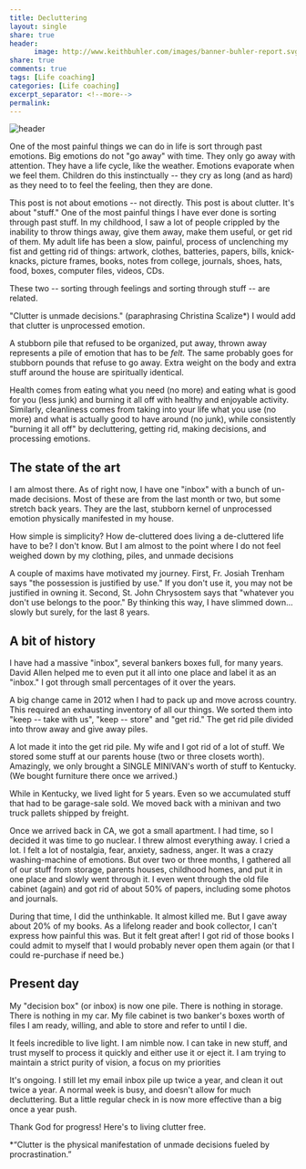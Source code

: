 ```yaml
--- 
title: Decluttering
layout: single
share: true
header:
      image: http://www.keithbuhler.com/images/banner-buhler-report.svg
share: true
comments: true
tags: [Life coaching]
categories: [Life coaching]
excerpt_separator: <!--more-->
permalink: 
---
```


![header](/images/house-uncluttered.jpg)


One of the most painful things we can do in life is sort through past emotions. Big emotions do not "go away" with time. They only go away with attention. They have a life cycle, like the weather. Emotions evaporate when we feel them. Children do this instinctually -- they cry as long (and as hard) as they need to to feel the feeling, then they are done. 

This post is not about emotions -- not directly. This post is about clutter. It's about "stuff." One of the most painful things I have ever done is sorting through past stuff. In my childhood, I saw a lot of people crippled by the inability to throw things away, give them away, make them useful, or get rid of them. My adult life has been a slow, painful, process of unclenching my fist and getting rid of things: artwork, clothes, batteries, papers, bills, knick-knacks, picture frames, books, notes from college, journals, shoes, hats, food, boxes, computer files, videos, CDs. 

These two -- sorting through feelings and sorting through stuff -- are related. 

"Clutter is unmade decisions." (paraphrasing Christina Scalize*) I would add that clutter is unprocessed emotion. 

A stubborn pile that refused to be organized, put away, thrown away represents a pile of emotion that has to be *felt.* The same probably goes for stubborn pounds that refuse to go away.  Extra weight on the body and extra stuff around the house are spiritually identical. 

<!--more-->

Health comes from eating what you need (no more) and eating what is good for you (less junk) and burning it all off with healthy and enjoyable activity. Similarly, cleanliness comes from taking into your life what you use (no more) and what is actually good to have around (no junk), while consistently "burning it all off" by decluttering, getting rid, making decisions, and processing emotions. 


## The state of the art

I am almost there. As of right now, I have one "inbox" with a bunch of un-made decisions. Most of these are from the last month or two, but some stretch back years. They are the last, stubborn kernel of unprocessed emotion physically manifested in my house. 

How simple is simplicity? How de-cluttered does living a de-cluttered life have to be? I don't know. But I am almost to the point where I do not feel weighed down by my clothing, piles, and unmade decisions

A couple of maxims have motivated my journey. First, Fr. Josiah Trenham says "the possession is justified by use." If you don't use it, you may not be justified in owning it. Second, St. John Chrysostem says that "whatever you don't use belongs to the poor." By thinking this way, I have slimmed down... slowly but surely, for the last 8 years. 

## A bit of history

I have had a massive "inbox", several bankers boxes full, for many years. David Allen helped me to even put it all into one place and label it as an "inbox." I got through small percentages of it over the years. 

A big change came in 2012 when I had to pack up and move across country. This required an exhausting inventory of all our things. We sorted them into "keep -- take with us", "keep -- store" and "get rid."  The get rid pile divided into throw away and give away piles. 

A lot made it into the get rid pile. My wife and I got rid of a lot of stuff. We stored some stuff at our parents house (two or three closets worth).  Amazingly, we only brought a SINGLE MINIVAN's worth of stuff to Kentucky. (We bought furniture there once we arrived.) 

While in Kentucky, we lived light for 5 years. Even so we accumulated stuff that had to be garage-sale sold. We moved back with a minivan and two truck pallets shipped by freight. 

Once we arrived back in CA, we got a small apartment. I had time, so I decided it was time to go nuclear. I threw almost everything away. I cried a lot. I felt a lot of nostalgia, fear, anxiety, sadness, anger. It was a crazy washing-machine of emotions. But over two or three months, I gathered all of our stuff from storage, parents houses, childhood homes, and put it in one place and slowly went through it. I even went through the old file cabinet (again) and got rid of about 50% of papers, including some photos and journals. 

During that time, I did the unthinkable. It almost killed me. But I gave away about 20% of my books. As a lifelong reader and book collector, I can't express how painful this was. But it felt great after! I got rid of those books I could admit to myself that I would probably never open them again (or that I could re-purchase if need be.) 

## Present day

My "decision box" (or inbox) is now one pile. There is nothing in storage. There is nothing in my car. My file cabinet is two banker's boxes worth of files I am ready, willing, and able to store and refer to until I die. 

It feels incredible to live light. I am nimble now. I can take in new stuff, and trust myself to process it quickly and either use it or eject it. I am trying to maintain a strict purity of vision, a focus on my priorities

It's ongoing. I still let my email inbox pile up twice a year, and clean it out twice a year. A normal week is busy, and doesn't allow for much decluttering. But a little regular check in is now more effective than a big once a year push. 

Thank God for progress! Here's to living clutter free. 


*“Clutter is the physical manifestation of unmade decisions fueled by procrastination.”

